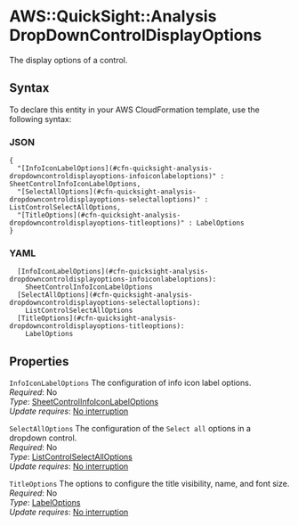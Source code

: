 # AWS::QuickSight::Analysis DropDownControlDisplayOptions<a name="aws-properties-quicksight-analysis-dropdowncontroldisplayoptions"></a>

The display options of a control\.

## Syntax<a name="aws-properties-quicksight-analysis-dropdowncontroldisplayoptions-syntax"></a>

To declare this entity in your AWS CloudFormation template, use the following syntax:

### JSON<a name="aws-properties-quicksight-analysis-dropdowncontroldisplayoptions-syntax.json"></a>

```
{
  "[InfoIconLabelOptions](#cfn-quicksight-analysis-dropdowncontroldisplayoptions-infoiconlabeloptions)" : SheetControlInfoIconLabelOptions,
  "[SelectAllOptions](#cfn-quicksight-analysis-dropdowncontroldisplayoptions-selectalloptions)" : ListControlSelectAllOptions,
  "[TitleOptions](#cfn-quicksight-analysis-dropdowncontroldisplayoptions-titleoptions)" : LabelOptions
}
```

### YAML<a name="aws-properties-quicksight-analysis-dropdowncontroldisplayoptions-syntax.yaml"></a>

```
  [InfoIconLabelOptions](#cfn-quicksight-analysis-dropdowncontroldisplayoptions-infoiconlabeloptions): 
    SheetControlInfoIconLabelOptions
  [SelectAllOptions](#cfn-quicksight-analysis-dropdowncontroldisplayoptions-selectalloptions): 
    ListControlSelectAllOptions
  [TitleOptions](#cfn-quicksight-analysis-dropdowncontroldisplayoptions-titleoptions): 
    LabelOptions
```

## Properties<a name="aws-properties-quicksight-analysis-dropdowncontroldisplayoptions-properties"></a>

`InfoIconLabelOptions`  <a name="cfn-quicksight-analysis-dropdowncontroldisplayoptions-infoiconlabeloptions"></a>
The configuration of info icon label options\.  
*Required*: No  
*Type*: [SheetControlInfoIconLabelOptions](aws-properties-quicksight-analysis-sheetcontrolinfoiconlabeloptions.md)  
*Update requires*: [No interruption](https://docs.aws.amazon.com/AWSCloudFormation/latest/UserGuide/using-cfn-updating-stacks-update-behaviors.html#update-no-interrupt)

`SelectAllOptions`  <a name="cfn-quicksight-analysis-dropdowncontroldisplayoptions-selectalloptions"></a>
The configuration of the `Select all` options in a dropdown control\.  
*Required*: No  
*Type*: [ListControlSelectAllOptions](aws-properties-quicksight-analysis-listcontrolselectalloptions.md)  
*Update requires*: [No interruption](https://docs.aws.amazon.com/AWSCloudFormation/latest/UserGuide/using-cfn-updating-stacks-update-behaviors.html#update-no-interrupt)

`TitleOptions`  <a name="cfn-quicksight-analysis-dropdowncontroldisplayoptions-titleoptions"></a>
The options to configure the title visibility, name, and font size\.  
*Required*: No  
*Type*: [LabelOptions](aws-properties-quicksight-analysis-labeloptions.md)  
*Update requires*: [No interruption](https://docs.aws.amazon.com/AWSCloudFormation/latest/UserGuide/using-cfn-updating-stacks-update-behaviors.html#update-no-interrupt)